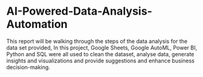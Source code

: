 # AI-Powered-Data-Analysis-Automation
This report will be walking through the steps of the data analysis for the data set provided, In this project, Google Sheets, Google AutoML, Power BI, Python and SQL were all used to clean the dataset, analyse data, generate insights and visualizations and provide suggestions and enhance business decision-making.
